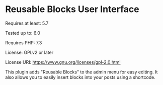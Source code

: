 # Reusable Blocks User Interface

Requires at least: 5.7

Tested up to: 6.0

Requires PHP: 7.3

License: GPLv2 or later

License URI: https://www.gnu.org/licenses/gpl-2.0.html

This plugin adds "Reusable Blocks" to the admin menu for easy editing. It also allows you to easily insert blocks into your posts using a shortcode.
